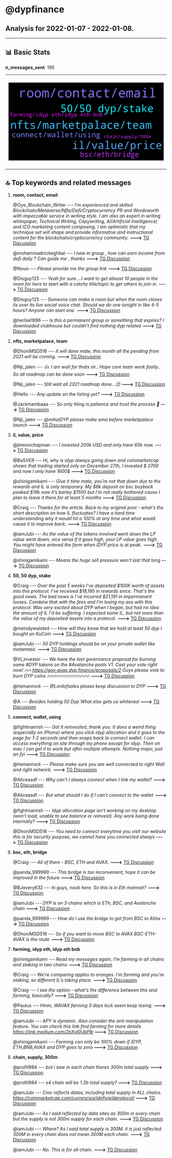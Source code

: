 # **@dypfinance**
 ## Analysis for **2022-01-07** - **2022-01-08**.

---

## 📊 **Basic Stats**

**n_messages_sent**: 190

---
![wordcloud](dypfinance_1Days_wordcloud.png)

---


## 🔝 **Top keywords and related messages**

1. **room, contact, email**

    @Oye_Blockchain_Writer --- *I'm experienced and skilled Blockchain/Metaverse/Nfts/Defi/Cryptocurrency PR and Wordsworth with impeccable service in writing style.  I am also an expert in writing whitepaper, Technical Writing, Copywriting, AI(Artificial Intelligence) and ICO marketing content composing.  I am optimistic that my technique set will shape and provide informative and instructional content for the blockchain/cryptocurrency community.* **--->** [TG Discussion](https://t.me/dypfinance/237962)

    @mohammadnickeghbal --- *I new in group , how can earn income from defi  daily ? Can guide  me , thanks* **--->** [TG Discussion](https://t.me/dypfinance/237701)

    @Noun --- *Please provide me the group link* **--->** [TG Discussion](https://t.me/dypfinance/237677)

    @Disguy125 --- *Yeah for sure....I want to get atleast 10 people in the room for here to start with a catchy title/topic to get others to join in.* **--->** [TG Discussion](https://t.me/dypfinance/237778)

    @Disguy125 --- *Someone can make a room but when the room closes its over its live social voice chat. Should we do one tonight in like 4-5 hours? Anyone can start one.* **--->** [TG Discussion](https://t.me/dypfinance/237772)

    @herbie1996 --- *Is this a permanent group or something that expires? I downloaded clubhouse but couldn’t find nothing dyp related* **--->** [TG Discussion](https://t.me/dypfinance/237766)

2. **nfts, marketpalace, team**

    @DhoniMSD516 --- *It will done mate, this month all the pending from 2021 will be coming.* **--->** [TG Discussion](https://t.me/dypfinance/237871)

    @Nji_jalen --- *👍. I am wait for thats sir.. Hope core team work fastly.. So all roadmap can be done soon* **--->** [TG Discussion](https://t.me/dypfinance/237872)

    @Nji_jalen --- *Still wait all 2021 roadmap done...😊* **--->** [TG Discussion](https://t.me/dypfinance/237870)

    @Hello --- *Any update on the listing yet?* **--->** [TG Discussion](https://t.me/dypfinance/237820)

    @Jackmambaaa --- *So only thing is patience and trust the process 🙂* **--->** [TG Discussion](https://t.me/dypfinance/237891)

    @Nji_jalen --- *@mihaiDYP please make ama before marketpalace launch* **--->** [TG Discussion](https://t.me/dypfinance/237887)

3. **il, value, price**

    @jtrevorchapman --- *I invested 200k USD and only have 60k now.* **--->** [TG Discussion](https://t.me/dypfinance/237555)

    @BaSVER --- *Hi, why is idyp always going down and coinmarketcap shows that trading started only on December 27th, I invested $ 2700 and now I only have 1600$* **--->** [TG Discussion](https://t.me/dypfinance/237498)

    @shinigamikami --- *Give it time mate, you’re not that down due to the rewards and IL is only temporary. My $6k deposit on bsc buyback peaked $19k now it’s barley $1500 but I’m not really bothered cause I plan to leave it there for at least 5 months* **--->** [TG Discussion](https://t.me/dypfinance/237472)

    @Craig --- *Thanks for the article. Back to my original post - what's the short description on how IL fluctuates? I have a hard time understanding why it would hit a 100% at any time and what would cause it to improve back.* **--->** [TG Discussion](https://t.me/dypfinance/237491)

    @iamJubi --- *As the value of the tokens involved went down the LP value went down, vice versa if it goes high, your LP value goes high . You might have entered the farm when iDYP price is at peak.* **--->** [TG Discussion](https://t.me/dypfinance/237914)

    @shinigamikami --- *Means the huge sell pressure won’t last that long* **--->** [TG Discussion](https://t.me/dypfinance/237501)

4. **50, 50 dyp, stake**

    @Craig --- *Over the past 5 weeks I've deposited $100K worth of assets into this protocol. I've received $18,195 in rewards since. That's the good news. The bad news is I've incurred $21,191 in impermanent losses. Combine that with the fees and I'm losing my ass with this protocol. Was very excited about DYP when I began, but had no idea the amount of IL I'd be suffering. I expected some IL, but not more than the value of my deposited assets into a protocol.* **--->** [TG Discussion](https://t.me/dypfinance/237455)

    @melodywaisted --- *How will they know that we hold at least 50 dyp I bought on KuCoin* **--->** [TG Discussion](https://t.me/dypfinance/237603)

    @iamJubi --- *50 DYP holdings should be on your private wallet like metamask.* **--->** [TG Discussion](https://t.me/dypfinance/237604)

    @Vl_investor --- *We have the last governance proposal for burning some #DYP tokens on the #Avalanche pools V1.  Cast your vote right now! 🔥🔥 https://gov-avax.dyp.finance/proposals/2   Guys please vote to burn DYP coins 🔥🔥🔥🔥🔥🔥🔥🔥🔥🔥🔥🔥🔥* **--->** [TG Discussion](https://t.me/dypfinance/237992)

    @hemanrock --- *@Lordofsales please keep discussion to DYP* **--->** [TG Discussion](https://t.me/dypfinance/237732)

    @A --- *Besides holding 50 Dyp  What else gets us whitened* **--->** [TG Discussion](https://t.me/dypfinance/237581)

5. **connect, wallet, using**

    @fightinamish --- *Got it reinvested, thank you.  It does a weird thing (especially on iPhone) where you click idyp allocation and it goes to the page for 1-2 seconds and then snaps back to connect wallet.  I can access everything on site through my phone except for idyp.  Then on mac I can get it to work but after multiple attempts.  Nothing major, just an fyi* **--->** [TG Discussion](https://t.me/dypfinance/237452)

    @hemanrock --- *Please make sure you are well connected to right Wall and right network.* **--->** [TG Discussion](https://t.me/dypfinance/237450)

    @Aliceasdf --- *Why can't I always connect when I link my wallet?* **--->** [TG Discussion](https://t.me/dypfinance/237618)

    @Aliceasdf --- *But what should I do if I can't connect to the wallet* **--->** [TG Discussion](https://t.me/dypfinance/237622)

    @fightinamish --- *Idyp allocation page isn’t working on my desktop (won’t load, unable to see balance or reinvest).  Any work being done internally?* **--->** [TG Discussion](https://t.me/dypfinance/237449)

    @DhoniMSD516 --- *You need to connect everytime you visit our website this is for security purpose, we cannot have you connected always* **--->** [TG Discussion](https://t.me/dypfinance/237621)

6. **bsc, eth, bridge**

    @Craig --- *All of them - BSC, ETH and AVAX.* **--->** [TG Discussion](https://t.me/dypfinance/237458)

    @panda_999999 --- *This bridge is too inconvenient, hope it can be improved in the future* **--->** [TG Discussion](https://t.me/dypfinance/237864)

    @BJevery632 --- *hi guys, noob here.  So this is in Eth mainnet?* **--->** [TG Discussion](https://t.me/dypfinance/237829)

    @iamJubi --- *DYP is on 3 chains which is ETh, BSC, and Avalanche chain* **--->** [TG Discussion](https://t.me/dypfinance/237830)

    @panda_999999 --- *How do I use the bridge to get from BSC to AVax* **--->** [TG Discussion](https://t.me/dypfinance/237862)

    @DhoniMSD516 --- *So if you want to move BSC to AVAX BSC-ETH-AVAX is the route* **--->** [TG Discussion](https://t.me/dypfinance/237861)

7. **farming, idyp eth, idyp eth bnb**

    @shinigamikami --- *Read my messages again, I’m farming in all chains and staking in two chains* **--->** [TG Discussion](https://t.me/dypfinance/237483)

    @Craig --- *We're comparing apples to oranges. I'm farming and you're staking, so different IL's taking place.* **--->** [TG Discussion](https://t.me/dypfinance/237482)

    @Craig --- *I see the option - what's the difference between this and farming, basically?* **--->** [TG Discussion](https://t.me/dypfinance/237480)

    @Paulus --- *Hmm, WAVAX farming 3 days lock seem keep losing.* **--->** [TG Discussion](https://t.me/dypfinance/237974)

    @iamJubi --- *APY is dynamic. Also consider the anti manipulation feature. You can check this link find farming for more details https://link.medium.com/2nXyI0UkPlb* **--->** [TG Discussion](https://t.me/dypfinance/237836)

    @shinigamikami --- *Farming can only be 100% down if iDYP, ETH,BNB,AVAX and DYP goes to zero* **--->** [TG Discussion](https://t.me/dypfinance/237494)

8. **chain, supply, 300m**

    @profit984 --- *but i saw in each chain theres 300m total supply* **--->** [TG Discussion](https://t.me/dypfinance/237539)

    @profit984 --- *x4 chain will be 1.2b total supply?* **--->** [TG Discussion](https://t.me/dypfinance/237537)

    @iamJubi --- *Cmc reflects datas, including total supply in ALL chains. https://coinmarketcap.com/currencies/idefiyieldprotocol/* **--->** [TG Discussion](https://t.me/dypfinance/237548)

    @iamJubi --- *As I said reflected by data sites as 300m in every chain but the supply is not 300m supply for each chain.* **--->** [TG Discussion](https://t.me/dypfinance/237547)

    @iamJubi --- *Where? As I said total supply is 300M. it is just reflected 300M in every chain does not mean 300M each chain.* **--->** [TG Discussion](https://t.me/dypfinance/237540)

    @iamJubi --- *No. This is for all chain.* **--->** [TG Discussion](https://t.me/dypfinance/237538)

